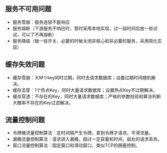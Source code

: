 
## 服务不可用问题
* 服务雪崩：服务连锁不能响应
* 服务熔断（下游服务不响应时，暂时采用本地实现，过一段时间后放一些试试，可以了不再熔断）
* 服务降级（做一些开关，必要的时候关闭非核心和非必要的服务，采用简化实现）

## 缓存失效问题
* 缓存雪崩：大M个key同时过期，同时去请求数据库；设置过期时间随机解决。
* 缓存击穿：1个热点Key，同时大量请求数据库；设置热点Key不过期解决。
* 缓存穿透：不存在的Key，同时大量请求数据库；严格的参数校验和算法判断大概率不存在的Key过滤解决。

## 流量控制问题
* 令牌桶流量控制算法：定时间隔产生令牌，拿到令牌才请求。平滑流量。
* 漏桶流量控制算法：请求进入漏桶，超过一定容量和时间，益处的请求丢弃。
* 窗口流量控制算法：固定窗口和滑动窗口，类似TCP的拥塞控制。